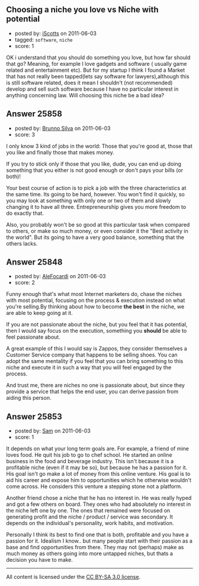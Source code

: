 ## Choosing a niche you love vs Niche with potential

- posted by: [iScotts](https://stackexchange.com/users/-1/10904-iscotts) on 2011-06-03
- tagged: `software`, `niche`
- score: 1

OK i understand that you should do something you love, but how far should that go?
Meaning, for example I love gadgets and software ( usually game related and entertainment etc). But for my startup I think I found a Market that has not really been tapped(lets say software for lawyers),although this is still software related, does it mean I shouldn't (not recommended) develop and sell such software because I have no particular interest in anything concerning law. Will choosing this niche be a bad idea?


## Answer 25858

- posted by: [Brunno Silva](https://stackexchange.com/users/-1/9710-brunno-silva) on 2011-06-03
- score: 3

I only know 3 kind of jobs in the world: Those that you're good at, those that you like and finally those that makes money.

If you try to stick only if those that you like, dude, you can end up doing something that you either is not good enough or don't pays your bills (or both)!

Your best course of action is to pick a job with the three characteristics at the same time. Its going to be hard, however. You won't find it quickly, so you may look at something with only one or two of them and slowly changing it to have all three. Entrepreneurship gives you more freedom to do exactly that.

Also, you probably won't be so good at this particular task when compared to others, or make so much money, or even consider it the "Best activity in the world". But its going to have a very good balance, something that the others lacks.


## Answer 25848

- posted by: [AleFocardi](https://stackexchange.com/users/-1/10987-alefocardi) on 2011-06-03
- score: 2

Funny enough that's what most Internet marketers do, chase the niches with most potential, focusing on the process & execution instead on what you're selling.By thinking about how to become **the best** in the niche, we are able to keep going at it.

If you are not passionate about the niche, but you feel that it has potential, then I would say focus on the execution, something you **should** be able to feel passionate about. 

A great example of this I would say is Zappos, they consider themselves a Customer Service company that happens to be selling shoes. You can adopt the same mentality if you feel that you can bring something to this niche and execute it in such a way that you will feel engaged by the process.

And trust me, there are niches no one is passionate about, but since they provide a service that helps the end user, you can derive passion from aiding this person.


## Answer 25853

- posted by: [Sam](https://stackexchange.com/users/-1/10234-sam) on 2011-06-03
- score: 1

It depends on what your long term goals are. For example, a friend of mine loves food. He quit his job to go to chef school. He started an online business in the food and beverage industry. This isn't because it is a profitable niche (even if it may be so), but because he has a passion for it. His goal isn't go make a lot of money from this online venture. His goal is to aid his career and expose him to opportunities which he otherwise wouldn't come across. He considers this venture a stepping stone not a platform.

Another friend chose a niche that he has no interest in. He was really hyped and got a few others on board. They ones who had absolutely no interest in the niche left one by one. The ones that remained were focused on generating profit and the niche / product / service was secondary. It depends on the individual's personality, work habits, and motivation.

Personally I think its best to find one that is both, profitable and you have a passion for it. Idealism I know.. but many people start with their passion as a base and find opportunities from there. They may not (perhaps) make as much money as others going into more untapped niches, but thats a decision you have to make.



---

All content is licensed under the [CC BY-SA 3.0 license](https://creativecommons.org/licenses/by-sa/3.0/).
